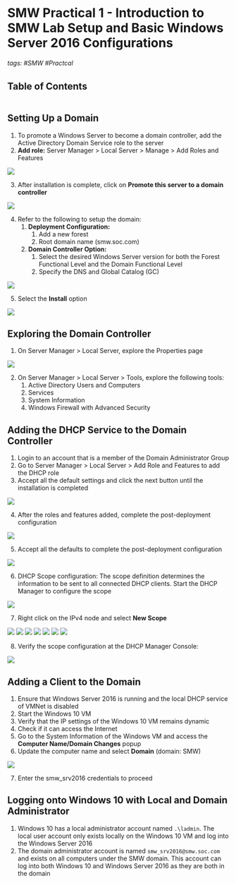 # SMW Practical 1 - Introduction to SMW Lab Setup and Basic Windows Server 2016 Configurations

###### tags: #SMW #Practcal

## Table of Contents
```toc
```

## Setting Up a Domain 
1. To promote a Windows Server to become a domain controller, add the Active Directory Domain Service role to the server
2. **Add role:** Server Manager > Local Server > Manage > Add Roles and Features

![](https://i.imgur.com/1HY5Qpb.png)

3. After installation is complete, click on **Promote this server to a domain controller**

![](https://i.imgur.com/s7It3vk.png)

4. Refer to the following to setup the domain:
	1. **Deployment Configuration:**
		1. Add a new forest
		2. Root domain name (smw.soc.com)
	2. **Domain Controller Option:**
		1. Select the desired Windows Server version for both the Forest Functional Level and the Domain Functional Level
		2. Specify the DNS and Global Catalog (GC)

![](https://i.imgur.com/080DX8a.png)

5. Select the **Install** option

![](https://i.imgur.com/KqhpJov.png)

## Exploring the Domain Controller
1. On Server Manager > Local Server, explore the Properties page

![](https://i.imgur.com/L7Qh9gH.png)

2. On Server Manager > Local Server > Tools, explore the following tools:
	1. Active Directory Users and Computers
	2. Services
	3. System Information
	4. Windows Firewall with Advanced Security

## Adding the DHCP Service to the Domain Controller
1. Login to an account that is a member of the Domain Administrator Group
2. Go to Server Manager > Local Server > Add Role and Features to add the DHCP role
3. Accept all the default settings and click the next button until the installation is completed

![](https://i.imgur.com/jYCluSV.png)

4. After the roles and features added, complete the post-deployment configuration

![](https://i.imgur.com/CUGkzLC.png)

5. Accept all the defaults to complete the post-deployment configuration

![](https://i.imgur.com/penEtbw.png)

6. DHCP Scope configuration: The scope definition determines the information to be sent to all connected DHCP clients. Start the DHCP Manager to configure the scope

![](https://i.imgur.com/X4GLo3i.png)

7. Right click on the IPv4 node and select **New Scope**

![](https://i.imgur.com/utmF0Hl.png)
![](https://i.imgur.com/Y2D60HI.png)
![](https://i.imgur.com/zLCKMg6.png)
![](https://i.imgur.com/9QSeA1E.png)
![](https://i.imgur.com/nzgq63i.png)
![](https://i.imgur.com/GJVp00a.png)
![](https://i.imgur.com/nGLEmqw.png)

8. Verify the scope configuration at the DHCP Manager Console:

![](https://i.imgur.com/63nvoxf.png)

## Adding a Client to the Domain
1. Ensure that Windows Server 2016 is running and the local DHCP service of VMNet is disabled
2. Start the Windows 10 VM
3. Verify that the IP settings of the Windows 10 VM remains dynamic
4. Check if it can access the Internet
5. Go to the System Information of the Windows VM and access the **Computer Name/Domain Changes** popup 
6. Update the computer name and select **Domain** (domain: SMW)

![](https://i.imgur.com/dW6gBLT.png)

7. Enter the smw_srv2016 credentials to proceed

## Logging onto Windows 10 with Local and Domain Administrator
1. Windows 10 has a local administrator account named `.\ladmin`. The local user account only exists locally on the Windows 10 VM and log into the Windows Server 2016
2. The domain administrator account is named `smw_srv2016@smw.soc.com` and exists on all computers under the SMW domain. This account can log into both Windows 10 and Windows Server 2016 as they are both in the domain
